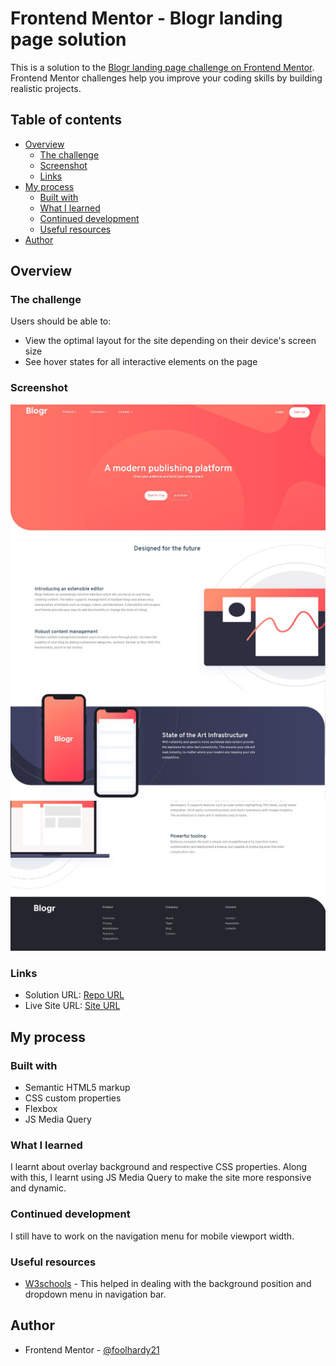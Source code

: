 # Frontend Mentor - Blogr landing page solution

This is a solution to the [Blogr landing page challenge on Frontend Mentor](https://www.frontendmentor.io/challenges/blogr-landing-page-EX2RLAApP). Frontend Mentor challenges help you improve your coding skills by building realistic projects.

## Table of contents

- [Overview](#overview)
  - [The challenge](#the-challenge)
  - [Screenshot](#screenshot)
  - [Links](#links)
- [My process](#my-process)
  - [Built with](#built-with)
  - [What I learned](#what-i-learned)
  - [Continued development](#continued-development)
  - [Useful resources](#useful-resources)
- [Author](#author)


## Overview

### The challenge

Users should be able to:

- View the optimal layout for the site depending on their device's screen size
- See hover states for all interactive elements on the page

### Screenshot

![Header](./screenshots/desktop1.JPG)
![Section I](./screenshots/desktop2.JPG)
![Section II](./screenshots/desktop3.JPG)
![Section III & Footer](./screenshots/desktop4.JPG)

### Links

- Solution URL: [Repo URL](https://github.com/foolhardy21/blogr-landing-page)
- Live Site URL: [Site URL](https://your-live-site-url.com)

## My process

### Built with

- Semantic HTML5 markup
- CSS custom properties
- Flexbox
- JS Media Query

### What I learned

I learnt about overlay background and respective CSS properties. Along with this, I learnt using JS Media Query to make the site more responsive and dynamic.

### Continued development

I still have to work on the navigation menu for mobile viewport width.

### Useful resources

- [W3schools](https://www.w3schools.com) - This helped in dealing with the background position and dropdown menu in navigation bar.

## Author

- Frontend Mentor - [@foolhardy21](https://www.frontendmentor.io/profile/foolhardy21)
